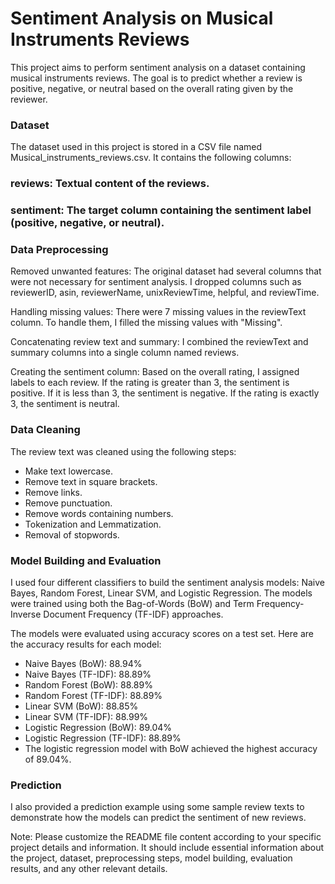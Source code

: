 # Sentiment Analysis on Musical Instruments Reviews
This project aims to perform sentiment analysis on a dataset containing musical instruments reviews. The goal is to predict whether a review is positive, negative, or neutral based on the overall rating given by the reviewer.

### Dataset
The dataset used in this project is stored in a CSV file named Musical_instruments_reviews.csv. It contains the following columns:

### reviews: Textual content of the reviews.
### sentiment: The target column containing the sentiment label (positive, negative, or neutral).
### Data Preprocessing
Removed unwanted features: The original dataset had several columns that were not necessary for sentiment analysis. I dropped columns such as reviewerID, asin, reviewerName, unixReviewTime, helpful, and reviewTime.

Handling missing values: There were 7 missing values in the reviewText column. To handle them, I filled the missing values with "Missing".

Concatenating review text and summary: I combined the reviewText and summary columns into a single column named reviews.

Creating the sentiment column: Based on the overall rating, I assigned labels to each review. If the rating is greater than 3, the sentiment is positive. If it is less than 3, the sentiment is negative. If the rating is exactly 3, the sentiment is neutral.

### Data Cleaning
The review text was cleaned using the following steps:

* Make text lowercase.
* Remove text in square brackets.
* Remove links.
* Remove punctuation.
* Remove words containing numbers.
* Tokenization and Lemmatization.
* Removal of stopwords.

### Model Building and Evaluation
I used four different classifiers to build the sentiment analysis models: Naive Bayes, Random Forest, Linear SVM, and Logistic Regression. The models were trained using both the Bag-of-Words (BoW) and Term Frequency-Inverse Document Frequency (TF-IDF) approaches.

The models were evaluated using accuracy scores on a test set. Here are the accuracy results for each model:

* Naive Bayes (BoW): 88.94%
* Naive Bayes (TF-IDF): 88.89%
* Random Forest (BoW): 88.89%
* Random Forest (TF-IDF): 88.89%
* Linear SVM (BoW): 88.85%
* Linear SVM (TF-IDF): 88.99%
* Logistic Regression (BoW): 89.04%
* Logistic Regression (TF-IDF): 88.89%
* The logistic regression model with BoW achieved the highest accuracy of 89.04%.

### Prediction
I also provided a prediction example using some sample review texts to demonstrate how the models can predict the sentiment of new reviews.

Note: Please customize the README file content according to your specific project details and information. It should include essential information about the project, dataset, preprocessing steps, model building, evaluation results, and any other relevant details.
